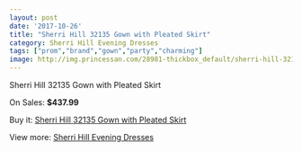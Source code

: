 ```yaml
---
layout: post
date: '2017-10-26'
title: "Sherri Hill 32135 Gown with Pleated Skirt"
category: Sherri Hill Evening Dresses
tags: ["prom","brand","gown","party","charming"]
image: http://img.princessan.com/28981-thickbox_default/sherri-hill-32135-gown-with-pleated-skirt.jpg
---
```

Sherri Hill 32135 Gown with Pleated Skirt

On Sales: **$437.99**
<a href="https://www.princessan.com/en/13200-sherri-hill-32135-gown-with-pleated-skirt.html"><amp-img layout="responsive" width="600" height="600" src="//img.princessan.com/28981-thickbox_default/sherri-hill-32135-gown-with-pleated-skirt.jpg" alt="Sherri Hill 32135 Gown with Pleated Skirt 0" /></a>
<a href="https://www.princessan.com/en/13200-sherri-hill-32135-gown-with-pleated-skirt.html"><amp-img layout="responsive" width="600" height="600" src="//img.princessan.com/28983-thickbox_default/sherri-hill-32135-gown-with-pleated-skirt.jpg" alt="Sherri Hill 32135 Gown with Pleated Skirt 1" /></a>
<a href="https://www.princessan.com/en/13200-sherri-hill-32135-gown-with-pleated-skirt.html"><amp-img layout="responsive" width="600" height="600" src="//img.princessan.com/28982-thickbox_default/sherri-hill-32135-gown-with-pleated-skirt.jpg" alt="Sherri Hill 32135 Gown with Pleated Skirt 2" /></a>

Buy it: [Sherri Hill 32135 Gown with Pleated Skirt](https://www.princessan.com/en/13200-sherri-hill-32135-gown-with-pleated-skirt.html "Sherri Hill 32135 Gown with Pleated Skirt")

View more: [Sherri Hill Evening Dresses](https://www.princessan.com/en/95- "Sherri Hill Evening Dresses")